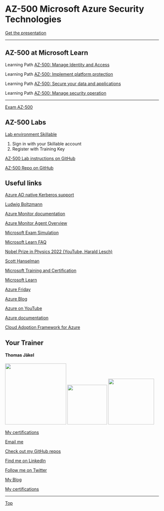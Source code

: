 # AZ-500 Microsoft Azure Security Technologies




[Get the presentation](pdf/)

---


## AZ-500 at Microsoft Learn

Learning Path [AZ-500: Manage Identity and Access](https://learn.microsoft.com/en-us/training/paths/manage-identity-access/)

Learning Path [AZ-500: Implement platform protection](https://learn.microsoft.com/en-us/training/paths/implement-platform-protection/)

Learning Path [AZ-500: Secure your data and applications](https://learn.microsoft.com/en-us/training/paths/secure-your-data-applications/)

Learning Path [AZ-500: Manage security operation](https://learn.microsoft.com/en-us/training/paths/manage-security-operation/)

---

[Exam AZ-500](https://docs.microsoft.com/en-us/learn/certifications/exams/az-500)



## AZ-500 Labs

[Lab environment Skillable](https://brainymotion.learnondemand.net) 

1. Sign in with your Skillable account 
2. Register with Training Key


[AZ-500 Lab instructions on GitHub](https://microsoftlearning.github.io/AZ500-AzureSecurityTechnologies/)

[AZ-500 Repo on GitHub](https://github.com/MicrosoftLearning/AZ500-AzureSecurityTechnologies)





## Useful links

[Azure AD native Kerberos support](https://learn.microsoft.com/en-us/azure/storage/files/storage-files-identity-auth-hybrid-identities-enable)

[Ludwig Boltzmann](https://de.wikipedia.org/wiki/Ludwig_Boltzmann)

[Azure Monitor documentation](https://learn.microsoft.com/en-us/azure/azure-monitor/)

[Azure Monitor Agent Overview](https://learn.microsoft.com/en-us/azure/azure-monitor/agents/agents-overview)



[Microsoft Exam Simulation](https://aka.ms/examdemo)

[Microsoft Learn FAQ](https://learn.microsoft.com/en-us/training/support/faq?pivots=general)

[Nobel Prize in Physics 2022 (YouTube, Harald Lesch)](https://www.youtube.com/watch?v=-F8VFBrq1uU)

[Scott Hanselman](https://www.hanselman.com/)

[Microsoft Training and Certification](https://aka.ms/traincertposter)

[Microsoft Learn](https://docs.microsoft.com/en-us/learn/)

[Azure Friday](https://docs.microsoft.com/en-us/shows/azure-friday/)

[Azure Blog](https://azure.microsoft.com/en-us/blog/)

[Azure on YouTube](https://www.youtube.com/c/MicrosoftAzure)

[Azure documentation](https://docs.microsoft.com/en-us/azure/)

[Cloud Adoption Framework for Azure](https://docs.microsoft.com/en-us/azure/cloud-adoption-framework/)


##  Your Trainer
#### Thomas Jäkel

<img src="https://download69118.blob.core.windows.net/anon/Profilbild.jpg" width="200"/>
<a href="https://www.credly.com/badges/45225cf5-ede7-45d2-8ac6-b5a22315679c/public_url"><img src="https://download69118.blob.core.windows.net/anon/microsoft-certified-trainer-2023-2024.png" width="130"/></a>
<a href="https://www.credly.com/badges/fc4737d8-923a-4d37-8f1a-497c08a7c1ff/public_url"><img src="https://download69118.blob.core.windows.net/anon/AAI-badge.png" width="150"/></a>

[My certifications](https://www.credly.com/users/thomas-jakel)

[Email me](mailto:thomas.jaekel@brainymotion.de?subject=AZ-500)

[Check out my GitHub repos](https://github.com/www42)

[Find me on LinkedIn](https://linkedin.com/in/tjkkll)

[Follow me on Twitter](https://twitter.com/tjkkll)

[My Blog](https://blog.az.training)

[My certifications](https://www.credly.com/users/thomas-jakel)

---

[Top](#az-500-microsoft-azure-security-technologies)